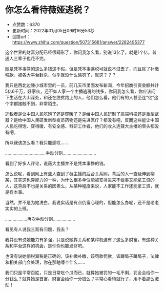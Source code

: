 # 你怎么看待薇娅逃税？
- 点赞数：6370
- 更新时间：2022年01月05日09时16分53秒
- 回答url：https://www.zhihu.com/question/507315681/answer/2282495377
<body>
 <p data-pid="5ofyWXsL">这个世界的财富分配已经很畸形了，你问我怎么看，别说13亿了，就是1个亿，普通人三辈子也花不完。</p>
 <p data-pid="IpADvFZ2">她是凭本事挣的这么多钱这不假，但是凭本事逃税可就说不过去了，而且除了补缴税款，被各大平台封杀，似乎就没什么惩罚了，就这？？？</p>
 <p data-pid="uq9ZLgDk">我只是西北边陲小城市里的一员，前几天市里面发布新闻，今年招商引资金额共计5亿6千万，好家伙，还不如人家一个主播逃税的钱多，你问我怎么看，你应该问下生活在大山深处，和还在脱贫路上的人，他们怎么看，他们有的人甚至连“亿”这个字都接触不到，非常陌生。</p>
 <p data-pid="XROYLPwi">逃税者是让中国人民吃饱了还是穿暖了？是给中国人民研制了高端科技还是重型武器？是给中国人民研发新型疫苗药物还是先进医疗？都没有吧，反而这些能让中国人民吃得饱、穿得暖、有安全感、科研工作者，他们的收入连薇大主播的零头都没有吧。</p>
 <p data-pid="QZFMye9H">所以我该怎么看？我只能感叹......</p>
 <p data-pid="PGHVwRK4">.................................手动分割...........................</p>
 <p data-pid="cvyb2zwT">看到了好多人评论，说薇大主播并不是凭本事挣的钱。</p>
 <p data-pid="eE-ivKjQ">怎么说呢，看到网上有些人查到了薇主播的后台关系网，背后的人一直延伸到柳某，其实这也算能力的一种，为什么很多单位能被安排进来不做事又能拿工资的人，这背后不也是关系的因素么，从某种程度来说，人家能不工作还能拿工资，就是有本事。</p>
 <p data-pid="ufZWPYUY">当然，并不是为她洗白，我说实话是有点仇富心理的，但能怎么办呢，还不是老老实实的上班。</p>
 <p data-pid="WhdLB6St">………………再次手动分割………………</p>
 <p data-pid="BWLmAs59">看见有人说我三观有问题，我去？</p>
 <p data-pid="ZQHPFgQp">我并没有说她能力有多强，只是说她靠关系和某种机遇有了这么多财富，有这种关系和平台这样的机会，是你你也能发财吧。</p>
 <p data-pid="0ezvCLC7">也没有说她偷税漏税是正确的，该补缴补缴，该罚款罚款，该蹲局子蹲局子，法律和相关部门会处理，你在那瞎嚎个什么……</p>
 <p data-pid="ufDAVew0">我们只是平常百姓，只是日常吃个瓜而已，就算她被罚的一毛不剩，罚金会给你一分钱么？就算她是首富，财富会给你一分钱么？平常心看待就行了，用不着那么激动！</p>
 <p></p>
</body>